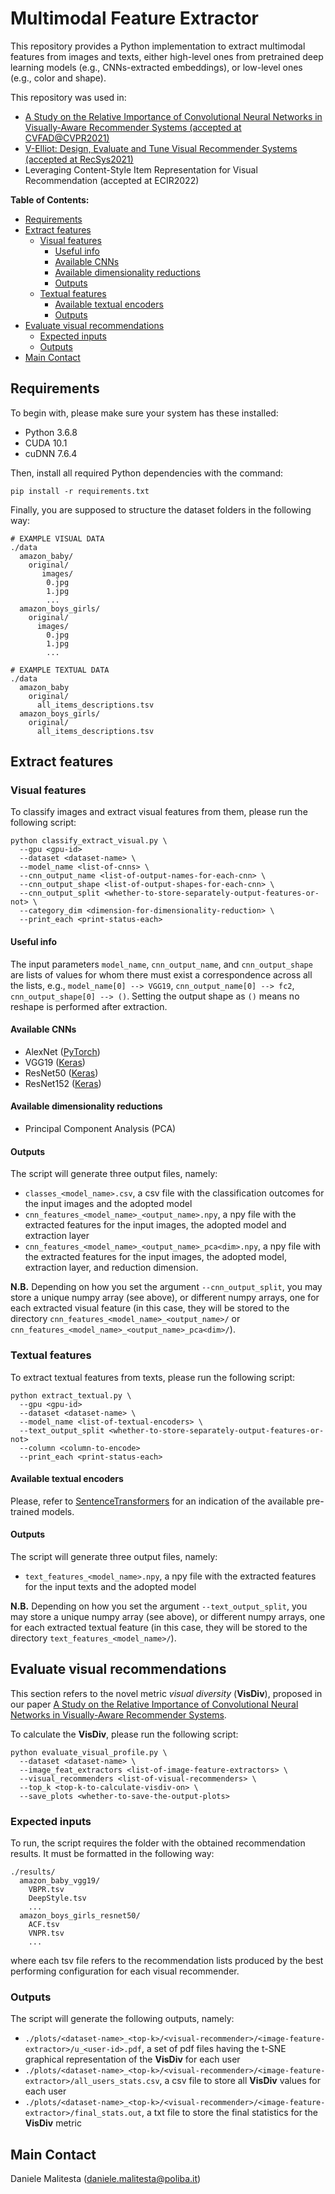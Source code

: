# Multimodal Feature Extractor

This repository provides a Python implementation to extract multimodal features from images and texts, either high-level ones from pretrained deep learning models (e.g., CNNs-extracted embeddings), or low-level ones (e.g., color and shape).

This repository was used in:

- [A Study on the Relative Importance of Convolutional Neural Networks in Visually-Aware Recommender Systems (accepted at CVFAD@CVPR2021)](https://github.com/sisinflab/CNNs-in-VRSs)
- [V-Elliot: Design, Evaluate and Tune Visual Recommender Systems (accepted at RecSys2021)](https://github.com/sisinflab/elliot)
- Leveraging Content-Style Item Representation for Visual Recommendation (accepted at ECIR2022)

**Table of Contents:**
- [Requirements](#requirements)
- [Extract features](#extract-features)
  - [Visual features](#visual-features)
      - [Useful info](#useful-info)
      - [Available CNNs](#available-cnns)
      - [Available dimensionality reductions](#available-dimensionality-reductions)
      - [Outputs](#outputs)
  - [Textual features](#textual-features)
      - [Available textual encoders](#available-cnns)
      - [Outputs](#outputs-1)
- [Evaluate visual recommendations](#evaluate-visual-recommendations)
  - [Expected inputs](#expected-inputs)
  - [Outputs](#outputs-1)
- [Main Contact](#main-contact)

## Requirements

To begin with, please make sure your system has these installed:

* Python 3.6.8
* CUDA 10.1
* cuDNN 7.6.4

Then, install all required Python dependencies with the command:
```
pip install -r requirements.txt
```
Finally, you are supposed to structure the dataset folders in the following way:
```
# EXAMPLE VISUAL DATA
./data
  amazon_baby/
    original/
       images/
        0.jpg
        1.jpg
        ...
  amazon_boys_girls/
    original/
      images/
        0.jpg
        1.jpg
        ...
        
# EXAMPLE TEXTUAL DATA
./data
  amazon_baby
    original/
      all_items_descriptions.tsv
  amazon_boys_girls/
    original/
      all_items_descriptions.tsv
```

## Extract features

### Visual features
To classify images and extract visual features from them, please run the following script:
```
python classify_extract_visual.py \
  --gpu <gpu-id>
  --dataset <dataset-name> \
  --model_name <list-of-cnns> \
  --cnn_output_name <list-of-output-names-for-each-cnn> \
  --cnn_output_shape <list-of-output-shapes-for-each-cnn> \
  --cnn_output_split <whether-to-store-separately-output-features-or-not> \
  --category_dim <dimension-for-dimensionality-reduction> \
  --print_each <print-status-each>
```
#### Useful info
The input parameters ```model_name```, ```cnn_output_name```, and ```cnn_output_shape``` are lists of values for whom there must exist a correspondence across all the lists, e.g., ```model_name[0] --> VGG19```, ```cnn_output_name[0] --> fc2```, ```cnn_output_shape[0] --> ()```. Setting the output shape as ```()``` means no reshape is performed after extraction.

#### Available CNNs
- AlexNet ([PyTorch](https://pytorch.org/hub/pytorch_vision_alexnet/))
- VGG19 ([Keras](https://www.tensorflow.org/api_docs/python/tf/keras/applications/VGG19))
- ResNet50 ([Keras](https://www.tensorflow.org/api_docs/python/tf/keras/applications/ResNet50))
- ResNet152 ([Keras](https://www.tensorflow.org/api_docs/python/tf/keras/applications/ResNet152))

#### Available dimensionality reductions
- Principal Component Analysis (PCA)

#### Outputs
The script will generate three output files, namely:
- ```classes_<model_name>.csv```, a csv file with the classification outcomes for the input images and the adopted model
- ```cnn_features_<model_name>_<output_name>.npy```, a npy file with the extracted features for the input images, the adopted model and extraction layer
- ```cnn_features_<model_name>_<output_name>_pca<dim>.npy```, a npy file with the extracted features for the input images, the adopted model, extraction layer, and reduction dimension.

**N.B.** Depending on how you set the argument ```--cnn_output_split```, you may store a unique numpy array (see above), or different numpy arrays, one for each extracted visual feature (in this case, they will be stored to the directory ```cnn_features_<model_name>_<output_name>/``` or ```cnn_features_<model_name>_<output_name>_pca<dim>/```).

### Textual features
To extract textual features from texts, please run the following script:
```
python extract_textual.py \
  --gpu <gpu-id>
  --dataset <dataset-name> \
  --model_name <list-of-textual-encoders> \
  --text_output_split <whether-to-store-separately-output-features-or-not>
  --column <column-to-encode>
  --print_each <print-status-each>
```

#### Available textual encoders
Please, refer to [SentenceTransformers](https://www.sbert.net/) for an indication of the available pre-trained models.

#### Outputs
The script will generate three output files, namely:
- ```text_features_<model_name>.npy```, a npy file with the extracted features for the input texts and the adopted model

**N.B.** Depending on how you set the argument ```--text_output_split```, you may store a unique numpy array (see above), or different numpy arrays, one for each extracted textual feature (in this case, they will be stored to the directory ```text_features_<model_name>/```).

## Evaluate visual recommendations
This section refers to the novel metric *visual diversity* (**VisDiv**), proposed in our paper [A Study on the Relative Importance of Convolutional Neural Networks in Visually-Aware Recommender Systems](https://github.com/sisinflab/CNNs-in-VRSs). 

To calculate the **VisDiv**, please run the following script:
```
python evaluate_visual_profile.py \
  --dataset <dataset-name> \
  --image_feat_extractors <list-of-image-feature-extractors> \
  --visual_recommenders <list-of-visual-recommenders> \
  --top_k <top-k-to-calculate-visdiv-on> \
  --save_plots <whether-to-save-the-output-plots>
```

### Expected inputs
To run, the script requires the folder with the obtained recommendation results. It must be formatted in the following way:
```
./results/
  amazon_baby_vgg19/
    VBPR.tsv
    DeepStyle.tsv
    ...
  amazon_boys_girls_resnet50/
    ACF.tsv
    VNPR.tsv
    ...
```
where each tsv file refers to the recommendation lists produced by the best performing configuration for each visual recommender.

### Outputs
The script will generate the following outputs, namely:
- ```./plots/<dataset-name>_<top-k>/<visual-recommender>/<image-feature-extractor>/u_<user-id>.pdf```, a set of pdf files having the t-SNE graphical representation of the **VisDiv** for each user
- ```./plots/<dataset-name>_<top-k>/<visual-recommender>/<image-feature-extractor>/all_users_stats.csv```, a csv file to store all **VisDiv** values for each user
- ```./plots/<dataset-name>_<top-k>/<visual-recommender>/<image-feature-extractor>/final_stats.out```, a txt file to store the final statistics for the **VisDiv** metric

## Main Contact
Daniele Malitesta (daniele.malitesta@poliba.it)
